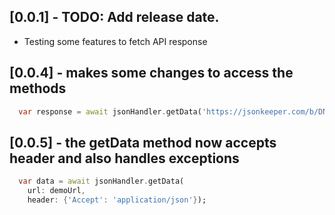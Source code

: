 ## [0.0.1] - TODO: Add release date.

* Testing some features to fetch API response
  
## [0.0.4] - makes some changes to access the methods

```dart
  var response = await jsonHandler.getData('https://jsonkeeper.com/b/DNP6');
```

## [0.0.5] - the getData method now accepts header and also handles exceptions

```dart
  var data = await jsonHandler.getData(
    url: demoUrl, 
    header: {'Accept': 'application/json'});
```